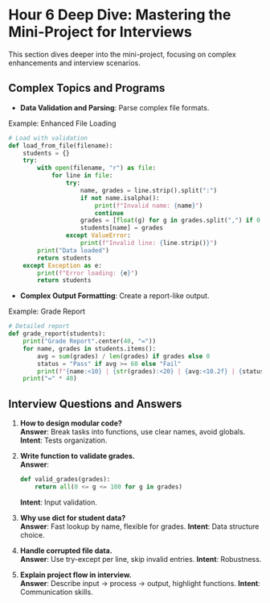 # Hour 6 Deep Dive: Mastering the Mini-Project for Interviews

This section dives deeper into the mini-project, focusing on complex enhancements and interview scenarios.

## Complex Topics and Programs
- **Data Validation and Parsing**: Parse complex file formats.

Example: Enhanced File Loading
```python
# Load with validation
def load_from_file(filename):
    students = {}
    try:
        with open(filename, "r") as file:
            for line in file:
                try:
                    name, grades = line.strip().split(":")
                    if not name.isalpha():
                        print(f"Invalid name: {name}")
                        continue
                    grades = [float(g) for g in grades.split(",") if 0 <= float(g) <= 100]
                    students[name] = grades
                except ValueError:
                    print(f"Invalid line: {line.strip()}")
        print("Data loaded")
        return students
    except Exception as e:
        print(f"Error loading: {e}")
        return students
```

- **Complex Output Formatting**: Create a report-like output.

Example: Grade Report
```python
# Detailed report
def grade_report(students):
    print("Grade Report".center(40, "="))
    for name, grades in students.items():
        avg = sum(grades) / len(grades) if grades else 0
        status = "Pass" if avg >= 60 else "Fail"
        print(f"{name:<10} | {str(grades):<20} | {avg:<10.2f} | {status}")
    print("=" * 40)
```

## Interview Questions and Answers
1. **How to design modular code?**  
   **Answer**: Break tasks into functions, use clear names, avoid globals. **Intent**: Tests organization.

2. **Write function to validate grades.**  
   **Answer**:
   ```python
   def valid_grades(grades):
       return all(0 <= g <= 100 for g in grades)
   ```
   **Intent**: Input validation.

3. **Why use dict for student data?**  
   **Answer**: Fast lookup by name, flexible for grades. **Intent**: Data structure choice.

4. **Handle corrupted file data.**  
   **Answer**: Use try-except per line, skip invalid entries. **Intent**: Robustness.

5. **Explain project flow in interview.**  
   **Answer**: Describe input → process → output, highlight functions. **Intent**: Communication skills.